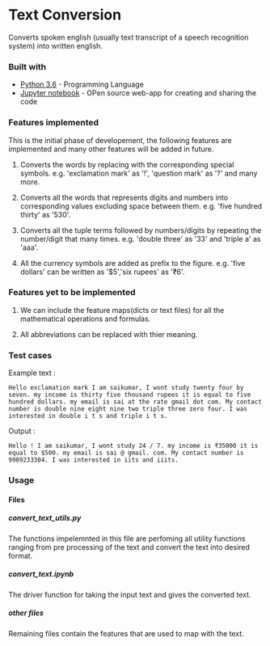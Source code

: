 # Text Conversion
Converts spoken english (usually text transcript of a speech recognition system) into written english. 

### Built with
*  [Python 3.6](https://www.python.org/downloads/release/python-360/) - Programming Language
* [Jupyter notebook](https://jupyter.org/) - OPen source web-app for creating and sharing the code


### Features implemented

This is the initial phase of developement, the following features are implemented and many other features will be added in future.

1. Converts the words by replacing with the corresponding special symbols. e.g. 'exclamation mark' as '!', 'question mark' as '?' and many more.

2. Converts all the words that represents digits and numbers into corresponding values excluding space between them. e.g. 'five hundred thirty' as '530'.

3. Converts all the tuple terms followed by numbers/digits by repeating the number/digit that many times. e.g. 'double three'  as '33' and 'triple a' as 'aaa'.  

4. All the currency symbols are added as prefix to the figure. e.g. 'five dollars' can be written as '$5','six rupees' as '₹6'.


### Features yet to be implemented

1. We can include the feature maps(dicts or text files) for all the mathematical operations and formulas.

2. All abbreviations can be replaced with thier meaning.

### Test cases 
Example text : 
```
Hello exclamation mark I am saikumar, I wont study twenty four by seven. my income is thirty five thousand rupees it is equal to five hundred dollars. my email is sai at the rate gmail dot com. My contact number is double nine eight nine two triple three zero four. I was interested in double i t s and triple i t s.

```
Output :
```
Hello ! I am saikumar, I wont study 24 / 7. my income is ₹35000 it is equal to $500. my email is sai @ gmail. com. My contact number is 9989233304. I was interested in iits and iiits.
```

### Usage
#### Files
##### convert_text_utils.py
The functions impelemnted in this file are perfoming all utility functions ranging from pre processing of the text and convert the text into desired format.
##### convert_text.ipynb
The driver function for taking the input text and gives the converted text.
##### other files 
Remaining files contain the features that are used to map with the text. 






